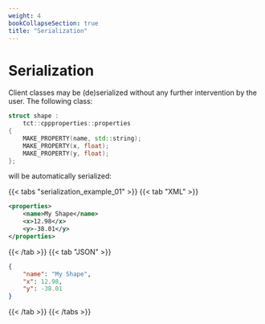 ```yaml
---
weight: 4
bookCollapseSection: true
title: "Serialization"
---
```


# Serialization
Client classes may be (de)serialized without any further intervention by the user. The following class:

```cpp
struct shape :
	tct::cppproperties::properties
{
	MAKE_PROPERTY(name, std::string);
	MAKE_PROPERTY(x, float);
	MAKE_PROPERTY(y, float);
};
```
will be automatically serialized:

{{< tabs "serialization_example_01" >}}
{{< tab "XML" >}}
```xml
<properties>
    <name>My Shape</name>
    <x>12.98</x>
    <y>-38.01</y>
</properties>
```
{{< /tab >}}
{{< tab "JSON" >}}
```json
{
    "name": "My Shape",
    "x": 12.98,
    "y": -38.01
}
```
{{< /tab >}}
{{< /tabs >}}
